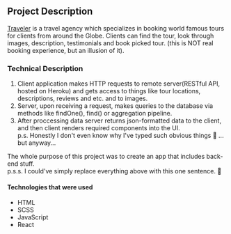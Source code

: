 ## Project Description
[Traveler](https://traveler-travel-agency.netlify.app) is a travel agency which specializes in booking world famous tours for clients from around the Globe.
Clients can find the tour, look through images, description, testimonials and book picked tour. (this is NOT real booking experience, but an illusion of it).
### Technical Description
1. Client application makes HTTP requests to remote server(RESTful API, hosted on Heroku) and gets access to things like tour locations, descriptions, reviews and etc. and to images.<br/>
2. Server, upon receiving a request, makes queries to the database via methods like findOne(), find() or aggregation pipeline.<br/>
3. After proccessing data server returns json-formatted data to the client, and then client renders required components into the UI.<br/>
p.s. Honestly I don't even know why I've typed such obvious things 🤔 ... but anyway...<br/>

The whole purpose of this project was to create an app that includes back-end stuff.<br/>
p.s.s. I could've simply replace everything above with this one sentence. 🙁<br/>
#### Technologies that were used
- HTML
- SCSS
- JavaScript
- React
